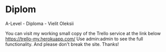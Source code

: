 # Diplom
A-Level - Diploma - Vielit Oleksii

You can visit my working small copy of the Trello service at the link below 
https://trello-my.herokuapp.com/
Use admin:admin to see the full functionality. And please don't break the site. Thanks!
